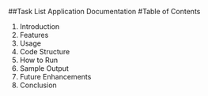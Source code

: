 ##Task List Application Documentation
#Table of Contents
1. Introduction
2. Features
3. Usage
4. Code Structure
5. How to Run
6. Sample Output
7. Future Enhancements
8. Conclusion

